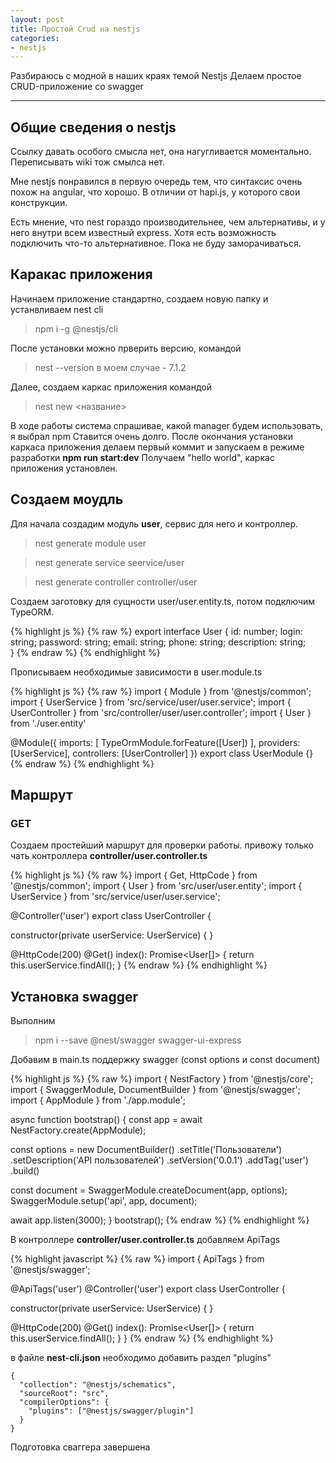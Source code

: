 ```yaml
---
layout: post
title: Простой Crud на nestjs
categories: 
- nestjs
---
```


Разбираюсь с модной в наших краях темой Nestjs
Делаем простое CRUD-приложение со swagger

---
## Общие сведения о nestjs

Ссылку давать особого смысла нет, она нагугливается моментально. 
Переписывать wiki тож смылса нет.

Мне nestjs понравился в первую очередь тем, что синтаксис очень похож на angular, что хорошо. В отличии от hapi.js,
у которого свои конструкции.

Есть мнение, что nest гораздо производительнее, чем альтернативы, и у него внутри всем известный express.
Хотя есть возможность подключить что-то альтернативное. Пока не буду заморачиваться.

## Каракас приложения

Начинаем приложение стандартно, создаем новую папку и устанвливаем nest cli
>npm i -g @nestjs/cli

После установки можно прверить версию, командой 
>nest --version   в моем случае - 7.1.2 

Далее, создаем каркас приложения командой
>nest new <название>

В ходе работы система спрашивае, какой manager будем использовать, я выбрал npm
Ставится очень долго. 
После окончания установки каркаса приложения делаем первый коммит и запускаем в режиме разработки **npm run start:dev**
Получаем "hello world", каркас приложения установлен.

## Создаем моудль 
Для начала создадим модуль **user**, сервис для него и контроллер.

>nest generate module user

>nest generate service seervice/user

>nest generate controller controller/user

Создаем заготовку для сущности user/user.entity.ts, потом подключим TypeORM.

{% highlight js %}
{% raw %}
export interface User {
    id: number;
    login: string;
    password: string;
    email: string;
    phone: string;
    description: string;    
}
{% endraw %}
{% endhighlight %}


Прописываем необходимые зависимости в user.module.ts 

{% highlight js %}
{% raw %}
import { Module } from '@nestjs/common';
import { UserService } from 'src/service/user/user.service';
import { UserController } from 'src/controller/user/user.controller';
import { User } from './user.entity'

@Module({
  imports: [
    TypeOrmModule.forFeature([User])
  ],
  providers: [UserService],
  controllers: [UserController]
})
export class UserModule {}
{% endraw %}
{% endhighlight %}

## Маршрут
### GET

Создаем простейший маршрут для проверки работы.
привожу только чать контроллера **controller/user.controller.ts**

{% highlight js %}
{% raw %}
import { Get, HttpCode } from '@nestjs/common';
import { User } from 'src/user/user.entity';
import { UserService } from 'src/service/user/user.service';

@Controller('user')
export class UserController {

  constructor(private userService: UserService) { }
  
  @HttpCode(200)
  @Get()
  index(): Promise<User[]> {
    return this.userService.findAll();
  }
{% endraw %}
{% endhighlight %}

## Установка swagger

Выполним 

>npm i --save @nest/swagger swagger-ui-express

Добавим в main.ts поддержку swagger (const options и const document)

{% highlight js %}
{% raw %}
import { NestFactory } from '@nestjs/core';
import { SwaggerModule, DocumentBuilder } from '@nestjs/swagger';
import { AppModule } from './app.module';

async function bootstrap() {
  const app = await NestFactory.create(AppModule);
  
  const options = new DocumentBuilder()
  .setTitle('Пользователи')
  .setDescription('API пользователей')
  .setVersion('0.0.1')
  .addTag('user')
  .build()

  const document = SwaggerModule.createDocument(app, options);
  SwaggerModule.setup('api', app, document);
  
  
  await app.listen(3000);
}
bootstrap();
{% endraw %}
{% endhighlight %}

В контроллере **controller/user.controller.ts** добавляем ApiTags

{% highlight javascript %}
{% raw %}
import { ApiTags } from '@nestjs/swagger';

@ApiTags('user')
@Controller('user')
export class UserController {

  constructor(private userService: UserService) { }

  @HttpCode(200)
  @Get()
  index(): Promise<User[]> {
    return this.userService.findAll();
  }
}
{% endraw %}
{% endhighlight %}

в файле **nest-cli.json** необходимо добавить раздел "plugins"

```
{
  "collection": "@nestjs/schematics",
  "sourceRoot": "src",
  "compilerOptions": {
    "plugins": ["@nestjs/swagger/plugin"]
  }
}

```

Подготовка сваггера завершена
